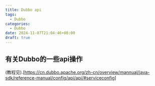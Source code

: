 ```yaml
---
title: Dubbo api
tags:
  - Dubbo
categories:
  - Dubbo
date: 2024-11-07T21:04:46+08:00
draft: true
---
```

## 有关Dubbo的一些api操作

(教程见).[https://cn.dubbo.apache.org/zh-cn/overview/mannual/java-sdk/reference-manual/config/api/api/#serviceconfig]

